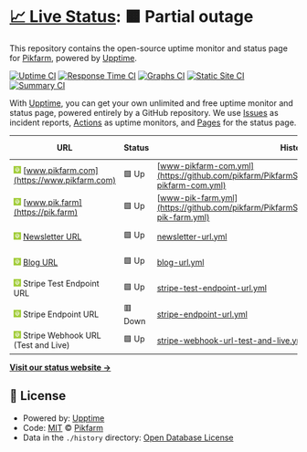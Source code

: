 # [📈 Live Status](https://status.pik.farm): <!--live status--> **🟧 Partial outage**

This repository contains the open-source uptime monitor and status page for [Pikfarm](https://status.pik.farm), powered by [Upptime](https://github.com/upptime/upptime).

[![Uptime CI](https://github.com/Pikfarm/PikfarmStatus/workflows/Uptime%20CI/badge.svg)](https://github.com/Pikfarm/PikfarmStatus/actions?query=workflow%3A%22Uptime+CI%22)
[![Response Time CI](https://github.com/Pikfarm/PikfarmStatus/workflows/Response%20Time%20CI/badge.svg)](https://github.com/Pikfarm/PikfarmStatus/actions?query=workflow%3A%22Response+Time+CI%22)
[![Graphs CI](https://github.com/Pikfarm/PikfarmStatus/workflows/Graphs%20CI/badge.svg)](https://github.com/Pikfarm/PikfarmStatus/actions?query=workflow%3A%22Graphs+CI%22)
[![Static Site CI](https://github.com/Pikfarm/PikfarmStatus/workflows/Static%20Site%20CI/badge.svg)](https://github.com/Pikfarm/PikfarmStatus/actions?query=workflow%3A%22Static+Site+CI%22)
[![Summary CI](https://github.com/Pikfarm/PikfarmStatus/workflows/Summary%20CI/badge.svg)](https://github.com/Pikfarm/PikfarmStatus/actions?query=workflow%3A%22Summary+CI%22)

With [Upptime](https://upptime.js.org), you can get your own unlimited and free uptime monitor and status page, powered entirely by a GitHub repository. We use [Issues](https://github.com/Pikfarm/PikfarmStatus/issues) as incident reports, [Actions](https://github.com/Pikfarm/PikfarmStatus/actions) as uptime monitors, and [Pages](https://status.pik.farm) for the status page.

<!--start: status pages-->
<!-- This summary is generated by Upptime (https://github.com/upptime/upptime) -->
<!-- Do not edit this manually, your changes will be overwritten -->
<!-- prettier-ignore -->
| URL | Status | History | Response Time | Uptime |
| --- | ------ | ------- | ------------- | ------ |
| <img alt="" src="https://raw.githubusercontent.com/cybertheory/PikfarmStatus/master/assets/APP%20Icon%20v2.0.svg" height="13"> [www.pikfarm.com](https://www.pikfarm.com) | 🟩 Up | [www-pikfarm-com.yml](https://github.com/pikfarm/PikfarmStatus/commits/HEAD/history/www-pikfarm-com.yml) | <details><summary><img alt="Response time graph" src="./graphs/www-pikfarm-com/response-time-week.png" height="20"> 274ms</summary><br><a href="https://status.pik.farm/history/www-pikfarm-com"><img alt="Response time 359" src="https://img.shields.io/endpoint?url=https%3A%2F%2Fraw.githubusercontent.com%2Fpikfarm%2FPikfarmStatus%2FHEAD%2Fapi%2Fwww-pikfarm-com%2Fresponse-time.json"></a><br><a href="https://status.pik.farm/history/www-pikfarm-com"><img alt="24-hour response time 375" src="https://img.shields.io/endpoint?url=https%3A%2F%2Fraw.githubusercontent.com%2Fpikfarm%2FPikfarmStatus%2FHEAD%2Fapi%2Fwww-pikfarm-com%2Fresponse-time-day.json"></a><br><a href="https://status.pik.farm/history/www-pikfarm-com"><img alt="7-day response time 274" src="https://img.shields.io/endpoint?url=https%3A%2F%2Fraw.githubusercontent.com%2Fpikfarm%2FPikfarmStatus%2FHEAD%2Fapi%2Fwww-pikfarm-com%2Fresponse-time-week.json"></a><br><a href="https://status.pik.farm/history/www-pikfarm-com"><img alt="30-day response time 302" src="https://img.shields.io/endpoint?url=https%3A%2F%2Fraw.githubusercontent.com%2Fpikfarm%2FPikfarmStatus%2FHEAD%2Fapi%2Fwww-pikfarm-com%2Fresponse-time-month.json"></a><br><a href="https://status.pik.farm/history/www-pikfarm-com"><img alt="1-year response time 349" src="https://img.shields.io/endpoint?url=https%3A%2F%2Fraw.githubusercontent.com%2Fpikfarm%2FPikfarmStatus%2FHEAD%2Fapi%2Fwww-pikfarm-com%2Fresponse-time-year.json"></a></details> | <details><summary><a href="https://status.pik.farm/history/www-pikfarm-com">57.65%</a></summary><a href="https://status.pik.farm/history/www-pikfarm-com"><img alt="All-time uptime 99.69%" src="https://img.shields.io/endpoint?url=https%3A%2F%2Fraw.githubusercontent.com%2Fpikfarm%2FPikfarmStatus%2FHEAD%2Fapi%2Fwww-pikfarm-com%2Fuptime.json"></a><br><a href="https://status.pik.farm/history/www-pikfarm-com"><img alt="24-hour uptime 62.12%" src="https://img.shields.io/endpoint?url=https%3A%2F%2Fraw.githubusercontent.com%2Fpikfarm%2FPikfarmStatus%2FHEAD%2Fapi%2Fwww-pikfarm-com%2Fuptime-day.json"></a><br><a href="https://status.pik.farm/history/www-pikfarm-com"><img alt="7-day uptime 57.65%" src="https://img.shields.io/endpoint?url=https%3A%2F%2Fraw.githubusercontent.com%2Fpikfarm%2FPikfarmStatus%2FHEAD%2Fapi%2Fwww-pikfarm-com%2Fuptime-week.json"></a><br><a href="https://status.pik.farm/history/www-pikfarm-com"><img alt="30-day uptime 90.25%" src="https://img.shields.io/endpoint?url=https%3A%2F%2Fraw.githubusercontent.com%2Fpikfarm%2FPikfarmStatus%2FHEAD%2Fapi%2Fwww-pikfarm-com%2Fuptime-month.json"></a><br><a href="https://status.pik.farm/history/www-pikfarm-com"><img alt="1-year uptime 99.19%" src="https://img.shields.io/endpoint?url=https%3A%2F%2Fraw.githubusercontent.com%2Fpikfarm%2FPikfarmStatus%2FHEAD%2Fapi%2Fwww-pikfarm-com%2Fuptime-year.json"></a></details>
| <img alt="" src="https://raw.githubusercontent.com/cybertheory/PikfarmStatus/master/assets/APP%20Icon%20v2.0.svg" height="13"> [www.pik.farm](https://pik.farm) | 🟩 Up | [www-pik-farm.yml](https://github.com/pikfarm/PikfarmStatus/commits/HEAD/history/www-pik-farm.yml) | <details><summary><img alt="Response time graph" src="./graphs/www-pik-farm/response-time-week.png" height="20"> 391ms</summary><br><a href="https://status.pik.farm/history/www-pik-farm"><img alt="Response time 582" src="https://img.shields.io/endpoint?url=https%3A%2F%2Fraw.githubusercontent.com%2Fpikfarm%2FPikfarmStatus%2FHEAD%2Fapi%2Fwww-pik-farm%2Fresponse-time.json"></a><br><a href="https://status.pik.farm/history/www-pik-farm"><img alt="24-hour response time 509" src="https://img.shields.io/endpoint?url=https%3A%2F%2Fraw.githubusercontent.com%2Fpikfarm%2FPikfarmStatus%2FHEAD%2Fapi%2Fwww-pik-farm%2Fresponse-time-day.json"></a><br><a href="https://status.pik.farm/history/www-pik-farm"><img alt="7-day response time 391" src="https://img.shields.io/endpoint?url=https%3A%2F%2Fraw.githubusercontent.com%2Fpikfarm%2FPikfarmStatus%2FHEAD%2Fapi%2Fwww-pik-farm%2Fresponse-time-week.json"></a><br><a href="https://status.pik.farm/history/www-pik-farm"><img alt="30-day response time 421" src="https://img.shields.io/endpoint?url=https%3A%2F%2Fraw.githubusercontent.com%2Fpikfarm%2FPikfarmStatus%2FHEAD%2Fapi%2Fwww-pik-farm%2Fresponse-time-month.json"></a><br><a href="https://status.pik.farm/history/www-pik-farm"><img alt="1-year response time 553" src="https://img.shields.io/endpoint?url=https%3A%2F%2Fraw.githubusercontent.com%2Fpikfarm%2FPikfarmStatus%2FHEAD%2Fapi%2Fwww-pik-farm%2Fresponse-time-year.json"></a></details> | <details><summary><a href="https://status.pik.farm/history/www-pik-farm">55.91%</a></summary><a href="https://status.pik.farm/history/www-pik-farm"><img alt="All-time uptime 99.68%" src="https://img.shields.io/endpoint?url=https%3A%2F%2Fraw.githubusercontent.com%2Fpikfarm%2FPikfarmStatus%2FHEAD%2Fapi%2Fwww-pik-farm%2Fuptime.json"></a><br><a href="https://status.pik.farm/history/www-pik-farm"><img alt="24-hour uptime 59.70%" src="https://img.shields.io/endpoint?url=https%3A%2F%2Fraw.githubusercontent.com%2Fpikfarm%2FPikfarmStatus%2FHEAD%2Fapi%2Fwww-pik-farm%2Fuptime-day.json"></a><br><a href="https://status.pik.farm/history/www-pik-farm"><img alt="7-day uptime 55.91%" src="https://img.shields.io/endpoint?url=https%3A%2F%2Fraw.githubusercontent.com%2Fpikfarm%2FPikfarmStatus%2FHEAD%2Fapi%2Fwww-pik-farm%2Fuptime-week.json"></a><br><a href="https://status.pik.farm/history/www-pik-farm"><img alt="30-day uptime 89.71%" src="https://img.shields.io/endpoint?url=https%3A%2F%2Fraw.githubusercontent.com%2Fpikfarm%2FPikfarmStatus%2FHEAD%2Fapi%2Fwww-pik-farm%2Fuptime-month.json"></a><br><a href="https://status.pik.farm/history/www-pik-farm"><img alt="1-year uptime 99.14%" src="https://img.shields.io/endpoint?url=https%3A%2F%2Fraw.githubusercontent.com%2Fpikfarm%2FPikfarmStatus%2FHEAD%2Fapi%2Fwww-pik-farm%2Fuptime-year.json"></a></details>
| <img alt="" src="https://raw.githubusercontent.com/cybertheory/PikfarmStatus/master/assets/APP%20Icon%20v2.0.svg" height="13"> [Newsletter URL](https://news.pik.farm/sign-up) | 🟩 Up | [newsletter-url.yml](https://github.com/pikfarm/PikfarmStatus/commits/HEAD/history/newsletter-url.yml) | <details><summary><img alt="Response time graph" src="./graphs/newsletter-url/response-time-week.png" height="20"> 370ms</summary><br><a href="https://status.pik.farm/history/newsletter-url"><img alt="Response time 436" src="https://img.shields.io/endpoint?url=https%3A%2F%2Fraw.githubusercontent.com%2Fpikfarm%2FPikfarmStatus%2FHEAD%2Fapi%2Fnewsletter-url%2Fresponse-time.json"></a><br><a href="https://status.pik.farm/history/newsletter-url"><img alt="24-hour response time 286" src="https://img.shields.io/endpoint?url=https%3A%2F%2Fraw.githubusercontent.com%2Fpikfarm%2FPikfarmStatus%2FHEAD%2Fapi%2Fnewsletter-url%2Fresponse-time-day.json"></a><br><a href="https://status.pik.farm/history/newsletter-url"><img alt="7-day response time 370" src="https://img.shields.io/endpoint?url=https%3A%2F%2Fraw.githubusercontent.com%2Fpikfarm%2FPikfarmStatus%2FHEAD%2Fapi%2Fnewsletter-url%2Fresponse-time-week.json"></a><br><a href="https://status.pik.farm/history/newsletter-url"><img alt="30-day response time 415" src="https://img.shields.io/endpoint?url=https%3A%2F%2Fraw.githubusercontent.com%2Fpikfarm%2FPikfarmStatus%2FHEAD%2Fapi%2Fnewsletter-url%2Fresponse-time-month.json"></a><br><a href="https://status.pik.farm/history/newsletter-url"><img alt="1-year response time 436" src="https://img.shields.io/endpoint?url=https%3A%2F%2Fraw.githubusercontent.com%2Fpikfarm%2FPikfarmStatus%2FHEAD%2Fapi%2Fnewsletter-url%2Fresponse-time-year.json"></a></details> | <details><summary><a href="https://status.pik.farm/history/newsletter-url">59.33%</a></summary><a href="https://status.pik.farm/history/newsletter-url"><img alt="All-time uptime 99.71%" src="https://img.shields.io/endpoint?url=https%3A%2F%2Fraw.githubusercontent.com%2Fpikfarm%2FPikfarmStatus%2FHEAD%2Fapi%2Fnewsletter-url%2Fuptime.json"></a><br><a href="https://status.pik.farm/history/newsletter-url"><img alt="24-hour uptime 59.70%" src="https://img.shields.io/endpoint?url=https%3A%2F%2Fraw.githubusercontent.com%2Fpikfarm%2FPikfarmStatus%2FHEAD%2Fapi%2Fnewsletter-url%2Fuptime-day.json"></a><br><a href="https://status.pik.farm/history/newsletter-url"><img alt="7-day uptime 59.33%" src="https://img.shields.io/endpoint?url=https%3A%2F%2Fraw.githubusercontent.com%2Fpikfarm%2FPikfarmStatus%2FHEAD%2Fapi%2Fnewsletter-url%2Fuptime-week.json"></a><br><a href="https://status.pik.farm/history/newsletter-url"><img alt="30-day uptime 90.64%" src="https://img.shields.io/endpoint?url=https%3A%2F%2Fraw.githubusercontent.com%2Fpikfarm%2FPikfarmStatus%2FHEAD%2Fapi%2Fnewsletter-url%2Fuptime-month.json"></a><br><a href="https://status.pik.farm/history/newsletter-url"><img alt="1-year uptime 99.22%" src="https://img.shields.io/endpoint?url=https%3A%2F%2Fraw.githubusercontent.com%2Fpikfarm%2FPikfarmStatus%2FHEAD%2Fapi%2Fnewsletter-url%2Fuptime-year.json"></a></details>
| <img alt="" src="https://raw.githubusercontent.com/cybertheory/PikfarmStatus/master/assets/APP%20Icon%20v2.0.svg" height="13"> [Blog URL](http://blog.pik.farm) | 🟩 Up | [blog-url.yml](https://github.com/pikfarm/PikfarmStatus/commits/HEAD/history/blog-url.yml) | <details><summary><img alt="Response time graph" src="./graphs/blog-url/response-time-week.png" height="20"> 654ms</summary><br><a href="https://status.pik.farm/history/blog-url"><img alt="Response time 937" src="https://img.shields.io/endpoint?url=https%3A%2F%2Fraw.githubusercontent.com%2Fpikfarm%2FPikfarmStatus%2FHEAD%2Fapi%2Fblog-url%2Fresponse-time.json"></a><br><a href="https://status.pik.farm/history/blog-url"><img alt="24-hour response time 759" src="https://img.shields.io/endpoint?url=https%3A%2F%2Fraw.githubusercontent.com%2Fpikfarm%2FPikfarmStatus%2FHEAD%2Fapi%2Fblog-url%2Fresponse-time-day.json"></a><br><a href="https://status.pik.farm/history/blog-url"><img alt="7-day response time 654" src="https://img.shields.io/endpoint?url=https%3A%2F%2Fraw.githubusercontent.com%2Fpikfarm%2FPikfarmStatus%2FHEAD%2Fapi%2Fblog-url%2Fresponse-time-week.json"></a><br><a href="https://status.pik.farm/history/blog-url"><img alt="30-day response time 360" src="https://img.shields.io/endpoint?url=https%3A%2F%2Fraw.githubusercontent.com%2Fpikfarm%2FPikfarmStatus%2FHEAD%2Fapi%2Fblog-url%2Fresponse-time-month.json"></a><br><a href="https://status.pik.farm/history/blog-url"><img alt="1-year response time 944" src="https://img.shields.io/endpoint?url=https%3A%2F%2Fraw.githubusercontent.com%2Fpikfarm%2FPikfarmStatus%2FHEAD%2Fapi%2Fblog-url%2Fresponse-time-year.json"></a></details> | <details><summary><a href="https://status.pik.farm/history/blog-url">100.00%</a></summary><a href="https://status.pik.farm/history/blog-url"><img alt="All-time uptime 99.68%" src="https://img.shields.io/endpoint?url=https%3A%2F%2Fraw.githubusercontent.com%2Fpikfarm%2FPikfarmStatus%2FHEAD%2Fapi%2Fblog-url%2Fuptime.json"></a><br><a href="https://status.pik.farm/history/blog-url"><img alt="24-hour uptime 100.00%" src="https://img.shields.io/endpoint?url=https%3A%2F%2Fraw.githubusercontent.com%2Fpikfarm%2FPikfarmStatus%2FHEAD%2Fapi%2Fblog-url%2Fuptime-day.json"></a><br><a href="https://status.pik.farm/history/blog-url"><img alt="7-day uptime 100.00%" src="https://img.shields.io/endpoint?url=https%3A%2F%2Fraw.githubusercontent.com%2Fpikfarm%2FPikfarmStatus%2FHEAD%2Fapi%2Fblog-url%2Fuptime-week.json"></a><br><a href="https://status.pik.farm/history/blog-url"><img alt="30-day uptime 89.80%" src="https://img.shields.io/endpoint?url=https%3A%2F%2Fraw.githubusercontent.com%2Fpikfarm%2FPikfarmStatus%2FHEAD%2Fapi%2Fblog-url%2Fuptime-month.json"></a><br><a href="https://status.pik.farm/history/blog-url"><img alt="1-year uptime 99.15%" src="https://img.shields.io/endpoint?url=https%3A%2F%2Fraw.githubusercontent.com%2Fpikfarm%2FPikfarmStatus%2FHEAD%2Fapi%2Fblog-url%2Fuptime-year.json"></a></details>
| <img alt="" src="https://raw.githubusercontent.com/cybertheory/PikfarmStatus/master/assets/APP%20Icon%20v2.0.svg" height="13"> Stripe Test Endpoint URL | 🟩 Up | [stripe-test-endpoint-url.yml](https://github.com/pikfarm/PikfarmStatus/commits/HEAD/history/stripe-test-endpoint-url.yml) | <details><summary><img alt="Response time graph" src="./graphs/stripe-test-endpoint-url/response-time-week.png" height="20"> 285ms</summary><br><a href="https://status.pik.farm/history/stripe-test-endpoint-url"><img alt="Response time 436" src="https://img.shields.io/endpoint?url=https%3A%2F%2Fraw.githubusercontent.com%2Fpikfarm%2FPikfarmStatus%2FHEAD%2Fapi%2Fstripe-test-endpoint-url%2Fresponse-time.json"></a><br><a href="https://status.pik.farm/history/stripe-test-endpoint-url"><img alt="24-hour response time 294" src="https://img.shields.io/endpoint?url=https%3A%2F%2Fraw.githubusercontent.com%2Fpikfarm%2FPikfarmStatus%2FHEAD%2Fapi%2Fstripe-test-endpoint-url%2Fresponse-time-day.json"></a><br><a href="https://status.pik.farm/history/stripe-test-endpoint-url"><img alt="7-day response time 285" src="https://img.shields.io/endpoint?url=https%3A%2F%2Fraw.githubusercontent.com%2Fpikfarm%2FPikfarmStatus%2FHEAD%2Fapi%2Fstripe-test-endpoint-url%2Fresponse-time-week.json"></a><br><a href="https://status.pik.farm/history/stripe-test-endpoint-url"><img alt="30-day response time 345" src="https://img.shields.io/endpoint?url=https%3A%2F%2Fraw.githubusercontent.com%2Fpikfarm%2FPikfarmStatus%2FHEAD%2Fapi%2Fstripe-test-endpoint-url%2Fresponse-time-month.json"></a><br><a href="https://status.pik.farm/history/stripe-test-endpoint-url"><img alt="1-year response time 416" src="https://img.shields.io/endpoint?url=https%3A%2F%2Fraw.githubusercontent.com%2Fpikfarm%2FPikfarmStatus%2FHEAD%2Fapi%2Fstripe-test-endpoint-url%2Fresponse-time-year.json"></a></details> | <details><summary><a href="https://status.pik.farm/history/stripe-test-endpoint-url">56.61%</a></summary><a href="https://status.pik.farm/history/stripe-test-endpoint-url"><img alt="All-time uptime 99.69%" src="https://img.shields.io/endpoint?url=https%3A%2F%2Fraw.githubusercontent.com%2Fpikfarm%2FPikfarmStatus%2FHEAD%2Fapi%2Fstripe-test-endpoint-url%2Fuptime.json"></a><br><a href="https://status.pik.farm/history/stripe-test-endpoint-url"><img alt="24-hour uptime 57.38%" src="https://img.shields.io/endpoint?url=https%3A%2F%2Fraw.githubusercontent.com%2Fpikfarm%2FPikfarmStatus%2FHEAD%2Fapi%2Fstripe-test-endpoint-url%2Fuptime-day.json"></a><br><a href="https://status.pik.farm/history/stripe-test-endpoint-url"><img alt="7-day uptime 56.61%" src="https://img.shields.io/endpoint?url=https%3A%2F%2Fraw.githubusercontent.com%2Fpikfarm%2FPikfarmStatus%2FHEAD%2Fapi%2Fstripe-test-endpoint-url%2Fuptime-week.json"></a><br><a href="https://status.pik.farm/history/stripe-test-endpoint-url"><img alt="30-day uptime 90.02%" src="https://img.shields.io/endpoint?url=https%3A%2F%2Fraw.githubusercontent.com%2Fpikfarm%2FPikfarmStatus%2FHEAD%2Fapi%2Fstripe-test-endpoint-url%2Fuptime-month.json"></a><br><a href="https://status.pik.farm/history/stripe-test-endpoint-url"><img alt="1-year uptime 99.17%" src="https://img.shields.io/endpoint?url=https%3A%2F%2Fraw.githubusercontent.com%2Fpikfarm%2FPikfarmStatus%2FHEAD%2Fapi%2Fstripe-test-endpoint-url%2Fuptime-year.json"></a></details>
| <img alt="" src="https://raw.githubusercontent.com/cybertheory/PikfarmStatus/master/assets/APP%20Icon%20v2.0.svg" height="13"> Stripe Endpoint URL | 🟥 Down | [stripe-endpoint-url.yml](https://github.com/pikfarm/PikfarmStatus/commits/HEAD/history/stripe-endpoint-url.yml) | <details><summary><img alt="Response time graph" src="./graphs/stripe-endpoint-url/response-time-week.png" height="20"> 323ms</summary><br><a href="https://status.pik.farm/history/stripe-endpoint-url"><img alt="Response time 358" src="https://img.shields.io/endpoint?url=https%3A%2F%2Fraw.githubusercontent.com%2Fpikfarm%2FPikfarmStatus%2FHEAD%2Fapi%2Fstripe-endpoint-url%2Fresponse-time.json"></a><br><a href="https://status.pik.farm/history/stripe-endpoint-url"><img alt="24-hour response time 488" src="https://img.shields.io/endpoint?url=https%3A%2F%2Fraw.githubusercontent.com%2Fpikfarm%2FPikfarmStatus%2FHEAD%2Fapi%2Fstripe-endpoint-url%2Fresponse-time-day.json"></a><br><a href="https://status.pik.farm/history/stripe-endpoint-url"><img alt="7-day response time 323" src="https://img.shields.io/endpoint?url=https%3A%2F%2Fraw.githubusercontent.com%2Fpikfarm%2FPikfarmStatus%2FHEAD%2Fapi%2Fstripe-endpoint-url%2Fresponse-time-week.json"></a><br><a href="https://status.pik.farm/history/stripe-endpoint-url"><img alt="30-day response time 347" src="https://img.shields.io/endpoint?url=https%3A%2F%2Fraw.githubusercontent.com%2Fpikfarm%2FPikfarmStatus%2FHEAD%2Fapi%2Fstripe-endpoint-url%2Fresponse-time-month.json"></a><br><a href="https://status.pik.farm/history/stripe-endpoint-url"><img alt="1-year response time 356" src="https://img.shields.io/endpoint?url=https%3A%2F%2Fraw.githubusercontent.com%2Fpikfarm%2FPikfarmStatus%2FHEAD%2Fapi%2Fstripe-endpoint-url%2Fresponse-time-year.json"></a></details> | <details><summary><a href="https://status.pik.farm/history/stripe-endpoint-url">60.96%</a></summary><a href="https://status.pik.farm/history/stripe-endpoint-url"><img alt="All-time uptime 99.72%" src="https://img.shields.io/endpoint?url=https%3A%2F%2Fraw.githubusercontent.com%2Fpikfarm%2FPikfarmStatus%2FHEAD%2Fapi%2Fstripe-endpoint-url%2Fuptime.json"></a><br><a href="https://status.pik.farm/history/stripe-endpoint-url"><img alt="24-hour uptime 55.73%" src="https://img.shields.io/endpoint?url=https%3A%2F%2Fraw.githubusercontent.com%2Fpikfarm%2FPikfarmStatus%2FHEAD%2Fapi%2Fstripe-endpoint-url%2Fuptime-day.json"></a><br><a href="https://status.pik.farm/history/stripe-endpoint-url"><img alt="7-day uptime 60.96%" src="https://img.shields.io/endpoint?url=https%3A%2F%2Fraw.githubusercontent.com%2Fpikfarm%2FPikfarmStatus%2FHEAD%2Fapi%2Fstripe-endpoint-url%2Fuptime-week.json"></a><br><a href="https://status.pik.farm/history/stripe-endpoint-url"><img alt="30-day uptime 91.02%" src="https://img.shields.io/endpoint?url=https%3A%2F%2Fraw.githubusercontent.com%2Fpikfarm%2FPikfarmStatus%2FHEAD%2Fapi%2Fstripe-endpoint-url%2Fuptime-month.json"></a><br><a href="https://status.pik.farm/history/stripe-endpoint-url"><img alt="1-year uptime 99.25%" src="https://img.shields.io/endpoint?url=https%3A%2F%2Fraw.githubusercontent.com%2Fpikfarm%2FPikfarmStatus%2FHEAD%2Fapi%2Fstripe-endpoint-url%2Fuptime-year.json"></a></details>
| <img alt="" src="https://raw.githubusercontent.com/cybertheory/PikfarmStatus/master/assets/APP%20Icon%20v2.0.svg" height="13"> Stripe Webhook URL (Test and Live) | 🟩 Up | [stripe-webhook-url-test-and-live.yml](https://github.com/pikfarm/PikfarmStatus/commits/HEAD/history/stripe-webhook-url-test-and-live.yml) | <details><summary><img alt="Response time graph" src="./graphs/stripe-webhook-url-test-and-live/response-time-week.png" height="20"> 319ms</summary><br><a href="https://status.pik.farm/history/stripe-webhook-url-test-and-live"><img alt="Response time 315" src="https://img.shields.io/endpoint?url=https%3A%2F%2Fraw.githubusercontent.com%2Fpikfarm%2FPikfarmStatus%2FHEAD%2Fapi%2Fstripe-webhook-url-test-and-live%2Fresponse-time.json"></a><br><a href="https://status.pik.farm/history/stripe-webhook-url-test-and-live"><img alt="24-hour response time 374" src="https://img.shields.io/endpoint?url=https%3A%2F%2Fraw.githubusercontent.com%2Fpikfarm%2FPikfarmStatus%2FHEAD%2Fapi%2Fstripe-webhook-url-test-and-live%2Fresponse-time-day.json"></a><br><a href="https://status.pik.farm/history/stripe-webhook-url-test-and-live"><img alt="7-day response time 319" src="https://img.shields.io/endpoint?url=https%3A%2F%2Fraw.githubusercontent.com%2Fpikfarm%2FPikfarmStatus%2FHEAD%2Fapi%2Fstripe-webhook-url-test-and-live%2Fresponse-time-week.json"></a><br><a href="https://status.pik.farm/history/stripe-webhook-url-test-and-live"><img alt="30-day response time 301" src="https://img.shields.io/endpoint?url=https%3A%2F%2Fraw.githubusercontent.com%2Fpikfarm%2FPikfarmStatus%2FHEAD%2Fapi%2Fstripe-webhook-url-test-and-live%2Fresponse-time-month.json"></a><br><a href="https://status.pik.farm/history/stripe-webhook-url-test-and-live"><img alt="1-year response time 303" src="https://img.shields.io/endpoint?url=https%3A%2F%2Fraw.githubusercontent.com%2Fpikfarm%2FPikfarmStatus%2FHEAD%2Fapi%2Fstripe-webhook-url-test-and-live%2Fresponse-time-year.json"></a></details> | <details><summary><a href="https://status.pik.farm/history/stripe-webhook-url-test-and-live">58.39%</a></summary><a href="https://status.pik.farm/history/stripe-webhook-url-test-and-live"><img alt="All-time uptime 99.70%" src="https://img.shields.io/endpoint?url=https%3A%2F%2Fraw.githubusercontent.com%2Fpikfarm%2FPikfarmStatus%2FHEAD%2Fapi%2Fstripe-webhook-url-test-and-live%2Fuptime.json"></a><br><a href="https://status.pik.farm/history/stripe-webhook-url-test-and-live"><img alt="24-hour uptime 58.54%" src="https://img.shields.io/endpoint?url=https%3A%2F%2Fraw.githubusercontent.com%2Fpikfarm%2FPikfarmStatus%2FHEAD%2Fapi%2Fstripe-webhook-url-test-and-live%2Fuptime-day.json"></a><br><a href="https://status.pik.farm/history/stripe-webhook-url-test-and-live"><img alt="7-day uptime 58.39%" src="https://img.shields.io/endpoint?url=https%3A%2F%2Fraw.githubusercontent.com%2Fpikfarm%2FPikfarmStatus%2FHEAD%2Fapi%2Fstripe-webhook-url-test-and-live%2Fuptime-week.json"></a><br><a href="https://status.pik.farm/history/stripe-webhook-url-test-and-live"><img alt="30-day uptime 90.43%" src="https://img.shields.io/endpoint?url=https%3A%2F%2Fraw.githubusercontent.com%2Fpikfarm%2FPikfarmStatus%2FHEAD%2Fapi%2Fstripe-webhook-url-test-and-live%2Fuptime-month.json"></a><br><a href="https://status.pik.farm/history/stripe-webhook-url-test-and-live"><img alt="1-year uptime 99.20%" src="https://img.shields.io/endpoint?url=https%3A%2F%2Fraw.githubusercontent.com%2Fpikfarm%2FPikfarmStatus%2FHEAD%2Fapi%2Fstripe-webhook-url-test-and-live%2Fuptime-year.json"></a></details>

<!--end: status pages-->

[**Visit our status website →**](https://status.pik.farm)

## 📄 License

- Powered by: [Upptime](https://github.com/upptime/upptime)
- Code: [MIT](./LICENSE) © [Pikfarm](https://status.pik.farm)
- Data in the `./history` directory: [Open Database License](https://opendatacommons.org/licenses/odbl/1-0/)
